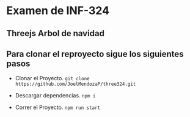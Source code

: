 # Examen de INF-324

## Threejs Arbol de navidad
## Para clonar el reproyecto sigue los siguientes pasos

- Clonar el Proyecto.
  `git clone https://github.com/JoelMendozaP/three324.git`

- Descargar dependencias.
  `npm i`

- Correr el Proyecto.
  `npm run start`
